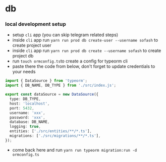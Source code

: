 # db


### local development setup

- setup `cli` app (you can skip telegram related steps)
- inside `cli` app run `yarn run prod db create-user --username sofash` to create project user
- inside `cli` app run `yarn run prod db create --username sofash` to create project db
- run `touch ormconfig.ts`to create a config for typeorm cli
- paste there the code from below, don't forget to update credentials to your needs

```typescript
import { DataSource } from 'typeorm';
import { DB_NAME, DB_TYPE } from './src/index.js';

export const dataSource = new DataSource({
  type: DB_TYPE,
  host: 'localhost',
  port: 5432,
  username: 'xxx',
  password: 'xxx',
  database: DB_NAME,
  logging: true,
  entities: ['./src/entities/**/*.ts'],
  migrations: ['./src/migrations/**/*.ts'],
});

```

- come back here and run `yarn run typeorm migration:run -d ormconfig.ts`
